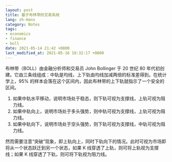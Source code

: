 ```yaml
---
layout: post
title: 基于布林带的交易系统
lang: zh-Hans
category: Notes
tags:
- economics
- finance
- boll
date: 2021-05-14 21:42 +0800
last_modified_at: 2021-05-16 18:32:17 +0800
---
```

布林带（BOLL）由金融分析师和交易员 John Bollinger 于 20 世纪 80 年代初创建。它由三条线组成：中轨是均线，上下轨由均线加减两倍的标准差得到。在统计学上，95% 的样本会落在这个区间内，因此布林带的上下轨就指示了一个安全的区间。

1. 如果中轨水平移动，说明市场处于稳态，则下轨可视为支撑线，上轨可视为阻力线。
2. 如果中轨向上，说明市场处于多头强势，则中轨可视为支撑线，上轨可视为阻力线。
3. 如果中轨向下，说明市场处于空头强势，则下轨可视为支撑线，中轨可视为阻力线。

然而需要注意“突破”现象，即上轨向上，同时下轨向下的情况。此时可视为市场即将从一个状态跃迁到另一个状态，如果 K 线穿透了上轨，则可将上轨视为支撑线；如果 K 线穿透了下轨，则可将下轨视为阻力线。

